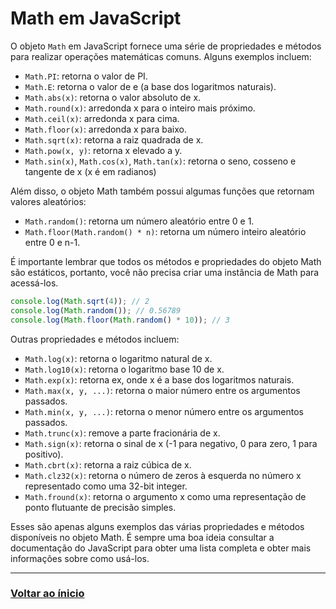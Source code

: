 # Math em JavaScript

O objeto `Math` em JavaScript fornece uma série de propriedades e métodos para realizar operações matemáticas comuns. Alguns exemplos incluem:

-   `Math.PI`: retorna o valor de PI.
-   `Math.E`: retorna o valor de e (a base dos logaritmos naturais).
-   `Math.abs(x)`: retorna o valor absoluto de x.
-   `Math.round(x)`: arredonda x para o inteiro mais próximo.
-   `Math.ceil(x)`: arredonda x para cima.
-   `Math.floor(x)`: arredonda x para baixo.
-   `Math.sqrt(x)`: retorna a raiz quadrada de x.
-   `Math.pow(x, y)`: retorna x elevado a y.
-   `Math.sin(x)`, `Math.cos(x)`, `Math.tan(x)`: retorna o seno, cosseno e tangente de x (x é em radianos)

Além disso, o objeto Math também possui algumas funções que retornam valores aleatórios:

-   `Math.random()`: retorna um número aleatório entre 0 e 1.
-   `Math.floor(Math.random() * n)`: retorna um número inteiro aleatório entre 0 e n-1.

É importante lembrar que todos os métodos e propriedades do objeto Math são estáticos, portanto, você não precisa criar uma instância de Math para acessá-los.

```javascript
console.log(Math.sqrt(4)); // 2
console.log(Math.random()); // 0.56789
console.log(Math.floor(Math.random() * 10)); // 3
```

Outras propriedades e métodos incluem:

-   `Math.log(x)`: retorna o logaritmo natural de x.
-   `Math.log10(x)`: retorna o logaritmo base 10 de x.
-   `Math.exp(x)`: retorna ex, onde x é a base dos logaritmos naturais.
-   `Math.max(x, y, ...)`: retorna o maior número entre os argumentos passados.
-   `Math.min(x, y, ...)`: retorna o menor número entre os argumentos passados.
-   `Math.trunc(x)`: remove a parte fracionária de x.
-   `Math.sign(x)`: retorna o sinal de x (-1 para negativo, 0 para zero, 1 para positivo).
-   `Math.cbrt(x)`: retorna a raiz cúbica de x.
-   `Math.clz32(x)`: retorna o número de zeros à esquerda no número x representado como uma 32-bit integer.
-   `Math.fround(x)`: retorna o argumento x como uma representação de ponto flutuante de precisão simples.

Esses são apenas alguns exemplos das várias propriedades e métodos disponíveis no objeto Math. É sempre uma boa ideia consultar a documentação do JavaScript para obter uma lista completa e obter mais informações sobre como usá-los.

---

### [Voltar ao ínicio](./index.md)
